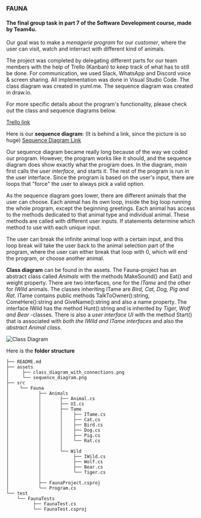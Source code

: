 ### FAUNA

#### The final group task in part 7 of the Software Development course, made by Team4u.
Our goal was to make a *menagerie program* for our *customer*, where the user can visit, watch and interract with different kind of animals.   

The project was completed by delegating different parts for our team members with the help of Trello (Kanban) to keep track of what has to still be done. For communication, we used Slack, WhatsApp and Discord voice & screen sharing. All implementation was done in Visual Studio Code. The class diagram was created in yuml.me. The sequence diagram was created in draw.io.    

For more specific details about the program's functionality, please check out the class and sequence diagrams below.   

[Trello link](https://trello.com/b/AGGB9EzQ/team4you)

Here is our **sequence diagram**:
(It is behind a link, since the picture is so huge)
[Sequence Diagram Link](https://raw.githubusercontent.com/TuukkaUllakko/NEWT4U/master/assets/Sequence%20Diagram%20FaunaProject.png)

Our sequence diagram became really long because of the way we coded our program. However, the program works like it should, and the sequence diagram does show exactly what the program does. In the diagram, *main* first calls the *user interface*, and starts it. The rest of the program is run in the user interface. Since the program is based on the user's input, there are loops that "force" the user to always pick a valid option.

As the sequence diagram goes lower, there are different animals that the user can choose. Each animal has its own loop, inside the big loop running the whole program, except the beginning greetings. Each animal has access to the methods dedicated to that animal type and individual animal. These methods are called with different user inputs. If statements determine which method to use with each unique input.

The user can break the infinite animal loop with a certain input, and this loop break will take the user back to the animal selection part of the program, where the user can either break that loop with 0, which will end the program, or choose another animal.

**Class diagram** can be found in the assets. The Fauna-project has an abstract class called _Animals_ with the methods MakeSound() and Eat() and weight property. There are two interfaces, one for the _ITame_ and the other for _IWild_ animals. The classes inheriting ITame are _Bird, Cat, Dog, Pig and Rat_. ITame contains public methods TalkToOwner():string, ComeHere():string and GiveName():string and also a name property. The interface IWild has the method Hunt():string and is inherited by _Tiger, Wolf and Bear_ -classes. There is also a _user interface UI_ with the method Start() that is associated with _both the IWild and ITame interfaces_ and also the _abstract Animal class_. 

![Class Diagram](https://yuml.me/5e68852b.jpg)


 Here is the **folder structure**
```
├── README.md
├── assets
│     ├── class_diagram_with_connections.png
│     └── sequence_diagram.png
├── src
│    └── Fauna
│	        ├── Animals
│           │       ├── Animal.cs
│           │       ├── UI.cs
│           │       ├── Tame
│           │       │    ├── ITame.cs
│           │       │    ├── Cat.cs
│           │       │    ├── Bird.cs
│           │       │    ├── Dog.cs
│           │       │    ├── Pig.cs
│           │       │    └── Rat.cs
│           │       │
│           │       └── Wild
│           │            ├── IWild.cs
│           │		     ├── Wolf.cs
│           │		     ├── Bear.cs
│           │		     └── Tiger.cs
│           │
│           ├── FaunaProject.csproj
│           └── Program.cs
└── test
    └── FaunaTests
          ├── FaunaTest.cs
          └── FaunaTest.csproj
```